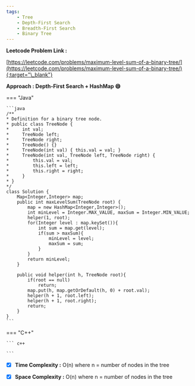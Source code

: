```yaml
---
tags:
    - Tree
    - Depth-First Search
    - Breadth-First Search
    - Binary Tree
---
```


**Leetcode Problem Link :**

[https://leetcode.com/problems/maximum-level-sum-of-a-binary-tree/](https://leetcode.com/problems/maximum-level-sum-of-a-binary-tree/){:target="\_blank"}

**Approach : Depth-First Search + HashMap :smile:**

=== "Java"

    ```java
    /**
    * Definition for a binary tree node.
    * public class TreeNode {
    *     int val;
    *     TreeNode left;
    *     TreeNode right;
    *     TreeNode() {}
    *     TreeNode(int val) { this.val = val; }
    *     TreeNode(int val, TreeNode left, TreeNode right) {
    *         this.val = val;
    *         this.left = left;
    *         this.right = right;
    *     }
    * }
    */
    class Solution {
        Map<Integer,Integer> map;
        public int maxLevelSum(TreeNode root) {
            map = new HashMap<Integer,Integer>();
            int minLevel = Integer.MAX_VALUE, maxSum = Integer.MIN_VALUE;
            helper(1, root);
            for(Integer level : map.keySet()){
                int sum = map.get(level);
                if(sum > maxSum){
                    minLevel = level;
                    maxSum = sum;
                }
            }
            return minLevel;
        }

        public void helper(int h, TreeNode root){
            if(root == null)
                return;
            map.put(h, map.getOrDefault(h, 0) + root.val);
            helper(h + 1, root.left);
            helper(h + 1, root.right);
            return;
        }
    }
    ```

=== "C++"

    ``` c++

    ```

-   [x] **Time Complexity :** O(n) where n = number of nodes in the tree

-   [x] **Space Complexity :** O(n) where n = number of nodes in the tree
